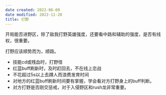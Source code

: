 ```yaml
---
date created: 2022-06-09
date modified: 2022-11-20
title: 打野
---
```


    

开局能否进野区，除了敌我打野英雄强度，还要看中路和辅助的强度，是否有线权，很重要。

打野应该顺势而为，顺路。

- 技能cd或残血时，打野怪
- 红蓝buff刷新时，及时赶回去，不在线上恋战
- 不花超过5s以上去蹲人而浪费发育时间
- 对地方的红蓝buff刷新时间要有掌握，学会看对方打野身上的buff判断。
- 对方打野是否刚交惩戒，对于入侵野区和rush龙非常重要。
